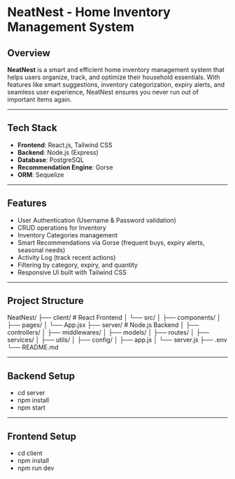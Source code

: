 # NeatNest - Home Inventory Management System

## Overview

**NeatNest** is a smart and efficient home inventory management system that helps users organize, track, and optimize their household essentials. With features like smart suggestions, inventory categorization, expiry alerts, and seamless user experience, NeatNest ensures you never run out of important items again.

---

## Tech Stack

- **Frontend**: React.js, Tailwind CSS
- **Backend**: Node.js (Express)
- **Database**: PostgreSQL
- **Recommendation Engine**: Gorse
- **ORM**: Sequelize

---

## Features

- User Authentication (Username & Password validation)
- CRUD operations for Inventory
- Inventory Categories management
- Smart Recommendations via Gorse (frequent buys, expiry alerts, seasonal needs)
- Activity Log (track recent actions)
- Filtering by category, expiry, and quantity
- Responsive UI built with Tailwind CSS

---

## Project Structure

NeatNest/ ├── client/ # React Frontend │ └── src/ │ ├── components/ │ ├── pages/ │ └── App.jsx ├── server/ # Node.js Backend │ ├── controllers/ │ ├── middlewares/ │ ├── models/ │ ├── routes/ │ ├── services/ │ ├── utils/ │ ├── config/ │ ├── app.js │ └── server.js ├── .env └── README.md

---

## Backend Setup

- cd server
- npm install
- npm start

---

## Frontend Setup

- cd client
- npm install
- npm run dev

